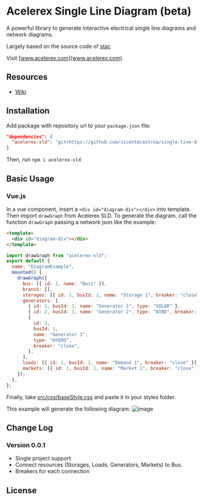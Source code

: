 
# Acelerex Single Line Diagram (beta)

A powerful library to generate interactive electrical single line diagrams and network diagrams.

Largely based on the source code of [stac](https://github.com/aayushGaur/stac)

Visit [www.acelerex.com](www.acelerex.com)

## Resources

- [Wiki](https://www.notion.so/acelerex/Acelerex-Single-Line-Diagram-Wiki-2a8d2940f5fb4bdca356fbb7747eb09d)

## Installation

Add package with repository url to your `package.json` file:

```json
"dependencies": {
  "acelerex-sld": "git+https://github.com/vicentecastroa/single-line-diagram.git"
}
```

Then, run `npm i acelerex-sld`

## Basic Usage

### Vue.js

In a vue component, insert a `<div id="diagram-div"></div>` into template. Then import `drawGraph` from Acelerex SLD. To generate the diagram, call the function `drawGraph` passing a network json like the example:

```html
<template>
  <div id="diagram-div"></div>
</template>
```

```javascript
import drawGraph from "acelerex-sld";
export default {
  name: "DiagramExample",
  mounted() {
    drawGraph({
      bus: [{ id: 1, name: "Bus1" }],
      branch: [],
      storages: [{ id: 1, busId: 1, name: "Storage 1", breaker: "close" }],
      generators: [
        { id: 1, busId: 1, name: "Generator 1", type: "SOLAR" },
        { id: 2, busId: 1, name: "Generator 2", type: "WIND", breaker: "open" },
        {
          id: 3,
          busId: 1,
          name: "Generator 3",
          type: "HYDRO",
          breaker: "close",
        },
      ],
      loads: [{ id: 1, busId: 1, name: "Demand 1", breaker: "close" }],
      markets: [{ id: 1, busId: 1, name: "Market 1", breaker: "close" }],
    });
  },
};
```
Finally, take [src/css/baseStyle.css](https://github.com/vicentecastroa/single-line-diagram/blob/master/src/css/baseStyle.css) and paste it in your styles folder.

This example will generate the following diagram:
![image](https://user-images.githubusercontent.com/13738469/144922477-782fb2c4-9594-4838-bd8a-d5affdb6e034.png)



## Change Log
### Version 0.0.1
- Single project support
- Connect resources (Storages, Loads, Generators, Markets) to Bus.
- Breakers for each connection

## License
